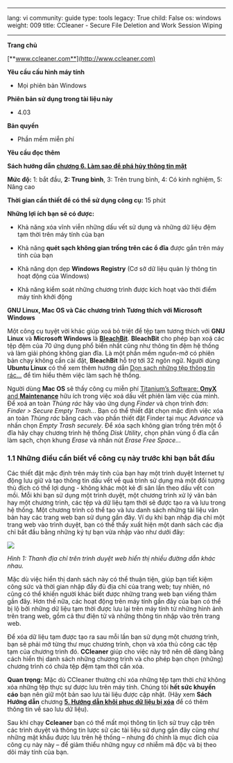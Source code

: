 

---

lang: vi
community: guide
type: tools
legacy: True
child: False
os: windows
weight: 009
title: CCleaner - Secure File Deletion and Work Session Wiping

---

**Trang chủ**

[**www.ccleaner.com**](http://www.ccleaner.com)		

**Yêu cầu cấu hình máy tính**

- Mọi  phiên bản Windows

**Phiên bản sử dụng trong tài liệu này**

- 4.03

**Bản quyền**

- Phần  mềm miễn phí

**Yêu cầu đọc thêm**

**Sách hướng dẫn** [**chương 6. Làm sao để phá hủy thông tin mật**](/vi/chuong-6)

**Mức độ:** 1: bắt đầu, **2: Trung bình**, 3: Trên trung bình, 4: Có kinh nghiệm, 5: Nâng cao

**Thời gian cần thiết để có thể sử dụng công cụ:** 15 phút

**Những lợi ích bạn sẽ có được:**

- Khả năng xóa vĩnh viễn những dấu vết sử dụng và những dữ liệu đệm tạm thời trên  máy tính của bạn
- Khả năng **quét sạch không gian trống trên các ổ đĩa** được gắn trên máy tính của bạn

- Khả năng dọn dẹp **Windows Registry** (Cơ sở dữ liệu quản lý thông tin hoạt động của Windows)

- Khả năng kiểm soát những chương trình được kích hoạt vào thời điểm máy tính khởi động

**GNU Linux, Mac OS và Các chương trình Tương thích với Microsoft Windows**

Một công cụ tuyệt vời khác giúp xoá bỏ triệt để tệp tạm tương thích với **GNU Linux** và **Microsoft Windows** là  [**BleachBit**](http://bleachbit.sourceforge.net/). **BleachBit** cho phép bạn xoá các tệp đệm của 70 ứng dụng phổ biến nhất cũng như  thông tin đệm hệ thống và làm giải phóng không gian đĩa. Là một phần mềm nguồn-mở có phiên bản chạy không cần cài đặt, **BleachBit** hỗ trợ tới 32 ngôn ngữ. Người dùng **Ubuntu Linux** có thể xem thêm hướng dẫn [Dọn sạch những tệp thông tin rác…](http://ubuntuforums.org/showthread.php?t=140920) để tìm hiểu thêm việc làm sạch hệ thống. 

Người dùng **Mac OS** sẽ thấy công cụ miễn phí [Titanium’s Software: **OnyX** and **Maintenance**](http://www.titanium.free.fr/) hữu ích trong việc xoá dấu vết phiên làm việc của mình. Để xoá an toàn *Thùng rác* hãy vào ứng dụng *Finder* và chọn trình đơn: *Finder > Secure Empty Trash..*. Bạn có thể thiết đặt chọn mặc định việc xóa an toàn *Thùng rác* bằng cách vào phần thiết đặt Finder tại mục *Advance* và nhấn chọn *Empty Trash securely*. Để xóa sạch không gian trống trên một ổ đĩa hãy chạy chương trình hệ thống *Disk Utility*, chọn phân vùng ổ đĩa cần làm sạch, chọn khung *Erase* và nhấn nút *Erase Free Space..*. 

### 1.1 Những điều cần biết về công cụ này trước khi bạn  bắt đầu ###

Các thiết đặt mặc định trên máy tính của bạn hay một trình duyệt Internet tự động lưu giữ và tạo thông tin dấu vết về quá trình sử dụng mà một đối tượng thù địch có thể lợi dụng - không khác  một kẻ đi săn lần theo dấu vết con mồi. Mỗi khi bạn sử dụng một trình duyệt, một chương trình xử lý văn bản hay một chương trình, các tệp và dữ liệu tạm thời sẽ được tạo ra và lưu trong hệ thống. Một chương trình có thể tạo và lưu danh sách  những tài liệu văn bản hay các trang web bạn sử dụng gần đây. Ví dụ khi bạn nhập  địa chỉ một trang web vào trình duyệt, bạn có thể thấy xuất hiện một danh sách  các địa chỉ bắt đầu bằng những k‎ý tự bạn vừa nhập vào như dưới đây:

![](/sbox/screen/ccleaner-vi-1/00.png)

*Hình 1: Thanh địa chỉ trên trình duyệt web hiển thị nhiều đường dẫn khác nhau.*

Mặc dù việc hiển thị danh sách này có thể thuận tiện, giúp bạn  tiết kiệm công sức và thời gian nhập đầy đủ địa chỉ của trang web; tuy nhiên,  nó cũng có thể khiến người khác biết được những trang web bạn viếng thăm gần đây. Hơn thế nữa, các hoạt động trên máy tính gần đây của bạn có thể bị lộ bởi những dữ liệu tạm thời được lưu lại trên máy tính từ những hình ảnh trên trang web, gồm cả thư điện tử và những thông tin nhập vào trên trang web. 

Để xóa dữ liệu tạm được tạo ra sau mỗi lần bạn sử dụng một chương trình, bạn sẽ phải mở từng thư mục chương trình, chọn và xóa thủ công các tệp tạm của chương trình đó. **CCleaner** giúp cho việc này trở nên dễ dàng bằng cách hiển thị danh sách những chương trình và cho phép bạn chọn (những) chương trình có chứa tệp đệm tạm thời cần xóa.

**Quan trọng:**  Mặc dù CCleaner thường chỉ xóa những tệp tạm thời chứ  không xóa những tệp thực sự được lưu trên máy tính.  Chúng tôi **hết sức khuyến cáo** bạn  nên giữ một bản sao lưu tài liệu được cập nhật. (Hãy xem **Sách Hướng dẫn** chương [**5. Hướng dẫn khôi phục  dữ liệu bị xóa**](/vi/chuong-5) để có thêm thông tin về sao lưu dữ liệu). 

Sau khi chạy **Ccleaner** bạn có thể mất mọi thông  tin lịch sử truy cập trên các trình duyệt và thông tin lược sử các tài liệu sử dụng gần đây cũng như những mật khẩu được lưu trên hệ thống – nhưng đó chính là mục đích của công cụ này này – để giảm thiểu những nguy cơ nhiễm mã độc và bị theo dõi máy tính của bạn.

